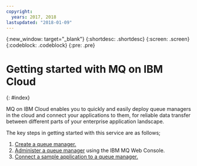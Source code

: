 ```yaml
---
copyright:
  years: 2017, 2018
lastupdated: "2018-01-09"
---
```


{:new_window: target="_blank"}
{:shortdesc: .shortdesc}
{:screen: .screen}
{:codeblock: .codeblock}
{:pre: .pre}

# Getting started with MQ on IBM Cloud
{: #index}

MQ on IBM Cloud enables you to quickly and easily deploy queue managers in the cloud and connect your applications to them, for reliable data transfer between different parts of your enterprise application landscape.

The key steps in getting started with this service are as follows;
1. [Create a queue manager.](/docs/services/mqcloud/mqoc_create_qm.html)
2. [Administer a queue manager](/docs/services/mqcloud/mqoc_admin_mqweb.html) using the IBM MQ Web Console.
3. [Connect a sample application to a queue manager.](/docs/services/mqcloud/mqoc_connect_app_qm.html)

